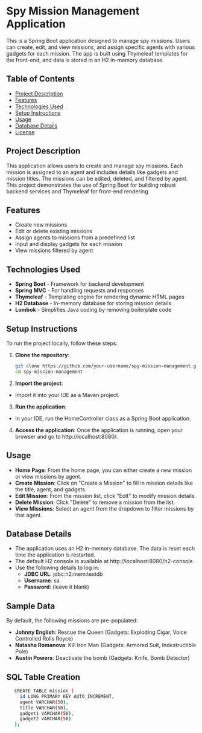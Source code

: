 # Spy Mission Management Application

This is a Spring Boot application designed to manage spy missions. Users can create, edit, and view missions, and assign specific agents with various gadgets for each mission. The app is built using Thymeleaf templates for the front-end, and data is stored in an H2 in-memory database.

## Table of Contents

- [Project Description](#project-description)
- [Features](#features)
- [Technologies Used](#technologies-used)
- [Setup Instructions](#setup-instructions)
- [Usage](#usage)
- [Database Details](#database-details)
- [License](#license)

## Project Description

This application allows users to create and manage spy missions. Each mission is assigned to an agent and includes details like gadgets and mission titles. The missions can be edited, deleted, and filtered by agent. This project demonstrates the use of Spring Boot for building robust backend services and Thymeleaf for front-end rendering.

## Features

- Create new missions
- Edit or delete existing missions
- Assign agents to missions from a predefined list
- Input and display gadgets for each mission
- View missions filtered by agent

## Technologies Used

- **Spring Boot** - Framework for backend development
- **Spring MVC** - For handling requests and responses
- **Thymeleaf** - Templating engine for rendering dynamic HTML pages
- **H2 Database** - In-memory database for storing mission details
- **Lombok** - Simplifies Java coding by removing boilerplate code

## Setup Instructions

To run the project locally, follow these steps:

1. **Clone the repository**:
   ```bash
   git clone https://github.com/your-username/spy-mission-management.git
   cd spy-mission-management
   
2. **Import the project**:
- Import it into your IDE as a Maven project.
  
3. **Run the application**:
- In your IDE, run the HomeController class as a Spring Boot application.
  
4. **Access the application**:
Once the application is running, open your browser and go to http://localhost:8080/.

## Usage
- **Home Page**: From the home page, you can either create a new mission or view missions by agent.
- **Create Mission**: Click on "Create a Mission" to fill in mission details like the title, agent, and gadgets.
- **Edit Mission**: From the mission list, click "Edit" to modify mission details.
- **Delete Mission**: Click "Delete" to remove a mission from the list.
- **View Missions**: Select an agent from the dropdown to filter missions by that agent.

## Database Details
- The application uses an H2 in-memory database. The data is reset each time the application is restarted.
- The default H2 console is available at http://localhost:8080/h2-console.
- Use the following details to log in:
  - **JDBC URL**: jdbc:h2:mem:testdb
  - **Username**: sa
  - **Password**: (leave it blank)

 ## Sample Data
By default, the following missions are pre-populated:
 - **Johnny English**: Rescue the Queen (Gadgets: Exploding Cigar, Voice Controlled Rolls Royce)
 - **Natasha Romanova**: Kill Iron Man (Gadgets: Armored Suit, Indestructible Pole)
 - **Austin Powers**: Deactivate the bomb (Gadgets: Knife, Bomb Detector)

## SQL Table Creation
```bash
   CREATE TABLE mission (
     id LONG PRIMARY KEY AUTO_INCREMENT,
     agent VARCHAR(50),
     title VARCHAR(50),
     gadget1 VARCHAR(50),
     gadget2 VARCHAR(50)
   );




